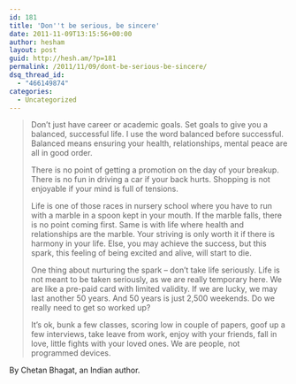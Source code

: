 ```yaml
---
id: 181
title: 'Don''t be serious, be sincere'
date: 2011-11-09T13:15:56+00:00
author: hesham
layout: post
guid: http://hesh.am/?p=181
permalink: /2011/11/09/dont-be-serious-be-sincere/
dsq_thread_id:
  - "466149874"
categories:
  - Uncategorized
---
```

> Don’t just have career or academic goals. Set goals to give you a balanced, successful life. I use the word balanced before successful. Balanced means ensuring your health, relationships, mental peace are all in good order.
> 
> There is no point of getting a promotion on the day of your breakup. There is no fun in driving a car if your back hurts. Shopping is not enjoyable if your mind is full of tensions.
> 
> Life is one of those races in nursery school where you have to run with a marble in a spoon kept in your mouth. If the marble falls, there is no point coming first. Same is with life where health and relationships are the marble. Your striving is only worth it if there is harmony in your life. Else, you may achieve the success, but this spark, this feeling of being excited and alive, will start to die.
> 
> One thing about nurturing the spark &#8211; don&#8217;t take life seriously. Life is not meant to be taken seriously, as we are really temporary here. We are like a pre-paid card with limited validity. If we are lucky, we may last another 50 years. And 50 years is just 2,500 weekends. Do we really need to get so worked up?
> 
> It&#8217;s ok, bunk a few classes, scoring low in couple of papers, goof up a few interviews, take leave from work, enjoy with your friends, fall in love, little fights with your loved ones. We are people, not programmed devices.

By Chetan Bhagat, an Indian author.
